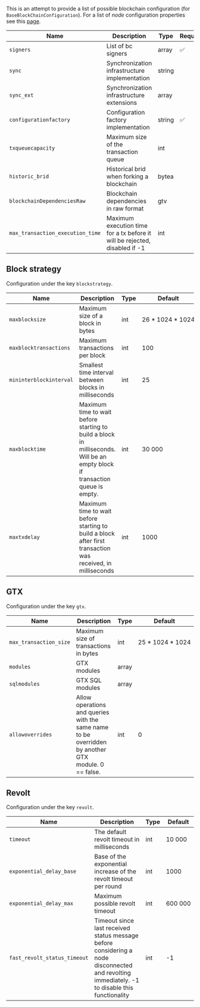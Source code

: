 This is an attempt to provide a list of possible blockchain configuration (for `BaseBlockChainConfiguration`). For a list of _node_ configuration properties see this [page](Node-Configuration-Properties.md).

| Name | Description | Type | Required | Default |
| ------ | ------ | ------ | ------ | ------ |
| `signers` | List of bc signers | array<bytea> | :white_check_mark: | |
| `sync` | Synchronization infrastructure implementation | string | | "" |
| `sync_ext` | Synchronization infrastructure extensions | array<string> | | [] |
| `configurationfactory` | Configuration factory implementation | string | :white_check_mark: | |
| `txqueuecapacity` | Maximum size of the transaction queue | int | | 2500 |
| `historic_brid` | Historical brid when forking a blockchain | bytea | | |
| `blockchainDependenciesRaw` | Blockchain dependencies in raw format | gtv | | |
| `max_transaction_execution_time` | Maximum execution time for a tx before it will be rejected, disabled if -1 | int | | -1 |

## Block strategy
Configuration under the key `blockstrategy`.

| Name | Description | Type | Default |
| ------ | ------ | ------ | ------ |
| `maxblocksize` | Maximum size of a block in bytes | int | 26 * 1024 * 1024 |
| `maxblocktransactions` | Maximum transactions per block | int | 100 |
| `mininterblockinterval` | Smallest time interval between blocks in milliseconds | int | 25 |
| `maxblocktime` | Maximum time to wait before starting to build a block in milliseconds. Will be an empty block if transaction queue is empty. | int | 30 000 |
| `maxtxdelay` | Maximum time to wait before starting to build a block after first transaction was received, in milliseconds | int | 1000 |

## GTX
Configuration under the key `gtx`.

| Name | Description | Type | Default |
| ------ | ------ | ------ | ------ |
| `max_transaction_size` | Maximum size of transactions in bytes | int | 25 * 1024 * 1024 |
| `modules` | GTX modules | array<string> | |
| `sqlmodules` | GTX SQL modules | array<string> | |
| `allowoverrides` | Allow operations and queries with the same name to be overridden by another GTX module. 0 == false. | int | 0 |


## Revolt
Configuration under the key `revolt`.

| Name | Description | Type | Default |
| ------ | ------ | ------ | ------ |
| `timeout` | The default revolt timeout in milliseconds | int | 10 000 |
| `exponential_delay_base` | Base of the exponential increase of the revolt timeout per round | int | 1000 |
| `exponential_delay_max` | Maximum possible revolt timeout | int | 600 000 |
| `fast_revolt_status_timeout` | Timeout since last received status message before considering a node disconnected and revolting immediately. -1 to disable this functionality | int | -1 |
